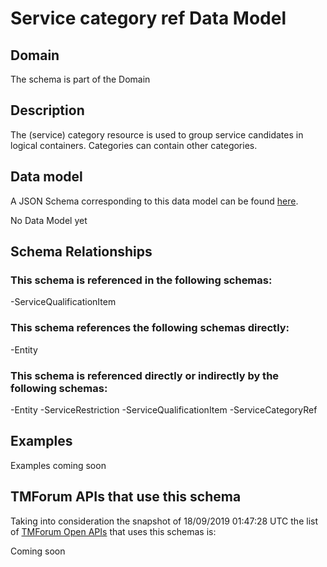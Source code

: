 # Service category ref Data Model

## Domain

The  schema is part of the  Domain

## Description

The (service) category resource is used to group service candidates in logical containers. Categories can contain other categories.

## Data model

A JSON Schema corresponding to this data model can be found
[here](https://github.com/tmforum-rand/schemas/blob/master/Service/ServiceCategoryRef.schema.json).

No Data Model yet

## Schema Relationships

### This schema is referenced in the following schemas:

-ServiceQualificationItem

### This schema references the following schemas directly:

-Entity

### This schema is referenced directly or indirectly by the following schemas:

-Entity
-ServiceRestriction
-ServiceQualificationItem
-ServiceCategoryRef



## Examples

Examples coming soon

## TMForum APIs that use this schema

Taking into consideration the snapshot of 18/09/2019 01:47:28 UTC the list of [TMForum Open APIs](https://www.tmforum.org/open-apis/) that uses this schemas is:

Coming soon